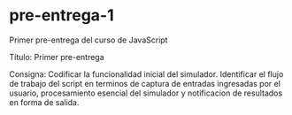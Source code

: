 # pre-entrega-1
Primer pre-entrega del curso de JavaScript

Título: Primer pre-entrega

Consigna: Codificar la funcionalidad inicial del simulador. Identificar el flujo de trabajo del script  en terminos de captura de entradas ingresadas por el usuario, procesamiento esencial del simulador y notificacion de resultados en forma de salida.